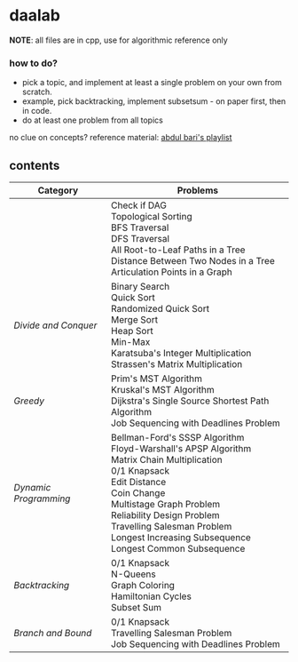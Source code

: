 # daalab

**NOTE**: all files are in cpp, use for algorithmic reference only

### how to do?

- pick a topic, and implement at least a single problem on your own from scratch.
- example, pick backtracking, implement subsetsum - on paper first, then in code.
- do at least one problem from all topics

no clue on concepts? reference material:
[abdul bari's playlist](https://www.youtube.com/playlist?list=PLDN4rrl48XKpZkf03iYFl-O29szjTrs_O)


## contents

 | **Category**            | **Problems**                                                                 |
|-------------------------|--------------------------------------------------------------------------------------------|
|   | Check if DAG<br>Topological Sorting<br>BFS Traversal<br>DFS Traversal<br>All Root-to-Leaf Paths in a Tree<br>Distance Between Two Nodes in a Tree<br>Articulation Points in a Graph |
| *Divide and Conquer*    | Binary Search<br>Quick Sort<br>Randomized Quick Sort<br>Merge Sort<br>Heap Sort<br>Min-Max<br>Karatsuba's Integer Multiplication<br>Strassen's Matrix Multiplication |
| *Greedy*                | Prim's MST Algorithm<br>Kruskal's MST Algorithm<br>Dijkstra's Single Source Shortest Path Algorithm<br>Job Sequencing with Deadlines Problem |
| *Dynamic Programming*   | Bellman-Ford's SSSP Algorithm<br>Floyd-Warshall's APSP Algorithm<br>Matrix Chain Multiplication<br>0/1 Knapsack<br>Edit Distance<br>Coin Change<br>Multistage Graph Problem<br>Reliability Design Problem<br>Travelling Salesman Problem<br>Longest Increasing Subsequence<br>Longest Common Subsequence |
| *Backtracking*          | 0/1 Knapsack<br>N-Queens<br>Graph Coloring<br>Hamiltonian Cycles<br>Subset Sum             |
| *Branch and Bound*      | 0/1 Knapsack<br>Travelling Salesman Problem<br>Job Sequencing with Deadlines Problem       |
